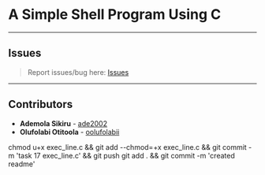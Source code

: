 # A Simple Shell Program Using C

---

## Issues

> Report issues/bug here: [Issues](https://github.com/oolufolabii/simple_shell/issues)

---

## Contributors

+ **Ademola Sikiru** - [ade2002](https://github.com/Ade2002/)
+ **Olufolabi Otitoola** - [oolufolabii](github.com/oolufolabii/)


chmod u+x exec_line.c && git add --chmod=+x exec_line.c && git commit -m 'task 17 exec_line.c' && git push
git add . && git commit -m 'created readme'
